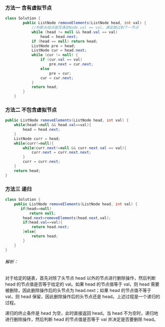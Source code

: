 ### 方法一 含有虚拟节点

```java
class Solution {
        public ListNode removeElements(ListNode head, int val) {
            //判断头结点是否满足Node.val == val，满足跳过到下一节点
            while (head != null && head.val == val)
                head = head.next;
            if (head == null) return head;
            ListNode pre = head;
            ListNode cur = head.next;
            while (cur != null) {
                if (cur.val == val)
                    pre.next = cur.next;
                else
                    pre = cur;
                cur = cur.next;
            }
            return head;
        }
    }
```



### 方法二 不包含虚拟节点

```java
public ListNode removeElements(ListNode head, int val) {
    while(head!=null && head.val==val){
        head = head.next;
    }
    ListNode curr = head;
    while(curr!=null){
        while(curr.next!=null && curr.next.val == val){
            curr.next = curr.next.next;
        }
        curr = curr.next;
    }
    return head;
}
```



### 方法三 递归

```java
class Solution {
    public ListNode removeElements(ListNode head, int val) {
       if(head==null)
           return null;
        head.next=removeElements(head.next,val);
        if(head.val==val){
            return head.next;
        }else{
            return head;
        }
    }
}
```

###### 解析：

对于给定的链表，首先对除了头节点 head 以外的节点进行删除操作，然后判断 head 的节点值是否等于给定的 val。如果 head 的节点值等于 val，则 head 需要被删除，因此删除操作后的头节点为 head.next；如果 head 的节点值不等于 val，则 head 保留，因此删除操作后的头节点还是 head。上述过程是一个递归的过程。

递归的终止条件是 head 为空，此时直接返回 head。当 head 不为空时，递归地进行删除操作，然后判断 head 的节点值是否等于 val 并决定是否要删除 head。
